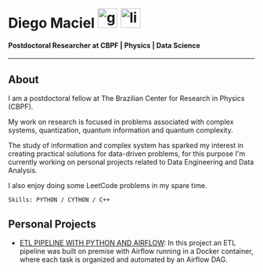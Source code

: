 # Diego Maciel [<img src='https://cdn.jsdelivr.net/npm/simple-icons@3.0.1/icons/github.svg' alt='github' height='40'>](https://github.com/Dieg0Maciel)  [<img src='https://cdn.jsdelivr.net/npm/simple-icons@3.0.1/icons/linkedin.svg' alt='linkedin' height='40'>](https://www.linkedin.com/in/https://www.linkedin.com/in/diego-noguera-maciel-9709a8229/)  
#### Postdoctoral Researcher at CBPF | Physics | Data Science
------


## About

I am a postdoctoral fellow at The Brazilian Center for Research in Physics (CBPF).

My work on research is focused in problems associated with complex systems, quantization, quantum information and quantum complexity.

The study of information and complex system has sparked my interest in creating practical solutions for data-driven problems, for this purpose I'm currently working on personal projects related to Data Engineering and Data Analysis.

I also enjoy doing some LeetCode problems in my spare time.

``Skills: PYTHON / CYTHON / C++`` 

## Personal Projects

* [ETL PIPELINE WITH PYTHON AND AIRFLOW](https://github.com/Dieg0Maciel/etl_pipeline_with_python_and_airflow): In this project an ETL pipeline was built on premise with Airflow running in a Docker container, where each task is organized and automated by an Airflow DAG.
